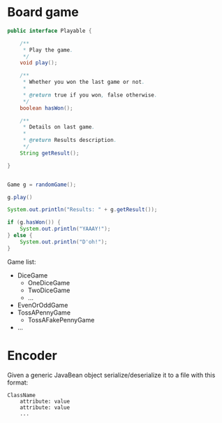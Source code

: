 # Board game

```java
public interface Playable {

    /**
     * Play the game.
     */
    void play();

    /**
     * Whether you won the last game or not.
     *
     * @return true if you won, false otherwise.
     */
    boolean hasWon();

    /**
     * Details on last game.
     *
     * @return Results description.
     */
    String getResult();

}
```

```java

Game g = randomGame();

g.play()

System.out.println("Results: " + g.getResult());

if (g.hasWon()) {
	System.out.println("YAAAY!");
} else {
	System.out.println("D'oh!");
}

```

Game list:
* DiceGame
  * OneDiceGame
  * TwoDiceGame
  * ...
* EvenOrOddGame
* TossAPennyGame
  * TossAFakePennyGame
* ...



# Encoder

Given a generic JavaBean object serialize/deserialize it to a file with this format:

```
ClassName
	attribute: value
	attribute: value
	...
```
